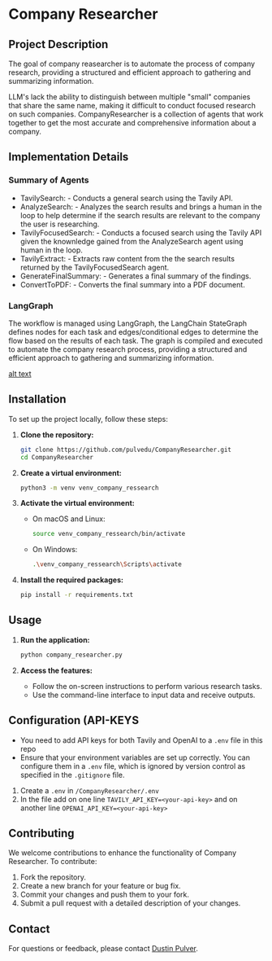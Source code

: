 # Company Researcher

## Project Description

The goal of company reasearcher is to automate the process of company research, 
providing a structured and efficient approach to gathering and summarizing information.

LLM's lack the ability to distinguish between multiple "small" companies that share the same name,
making it difficult to conduct focused research on such companies. CompanyResearcher is a collection
of agents that work together to get the most accurate and comprehensive information about a company.

## Implementation Details 

### Summary of Agents

- TavilySearch:
        - Conducts a general search using the Tavily API.
- AnalyzeSearch:
        - Analyzes the search results and brings a human in the loop to help determine if the search results are relevant to the company the user is researching.
- TavilyFocusedSearch:
        - Conducts a focused search using the Tavily API given the knownledge gained from the AnalyzeSearch agent using human in the loop.
- TavilyExtract:
        - Extracts raw content from the the search results returned by the TavilyFocusedSearch agent.
- GenerateFinalSummary: 
        - Generates a final summary of the findings.
- ConvertToPDF:
        - Converts the final summary into a PDF document.

### LangGraph

The workflow is managed using LangGraph, the LangChain StateGraph defines nodes for each task and 
edges/conditional edges to determine the flow based on the results of each task. The graph is compiled and executed
to automate the company research process, providing a structured and efficient approach to gathering
and summarizing information.

[alt text](https://github.com/[username]/[reponame]/blob/[branch]/image.jpg?raw=true)

## Installation

To set up the project locally, follow these steps:

1. **Clone the repository:**

   ```bash
   git clone https://github.com/pulvedu/CompanyResearcher.git
   cd CompanyResearcher
   ```

2. **Create a virtual environment:**

   ```bash
   python3 -m venv venv_company_ressearch
   ```

3. **Activate the virtual environment:**

   - On macOS and Linux:

     ```bash
     source venv_company_ressearch/bin/activate
     ```

   - On Windows:

     ```bash
     .\venv_company_ressearch\Scripts\activate
     ```

4. **Install the required packages:**

   ```bash
   pip install -r requirements.txt
   ```

## Usage

1. **Run the application:**

   ```bash
   python company_researcher.py 
   ```

2. **Access the features:**

   - Follow the on-screen instructions to perform various research tasks.
   - Use the command-line interface to input data and receive outputs.

## Configuration (API-KEYS

- You need to add API keys for both Tavily and OpenAI to a `.env` file in this repo
- Ensure that your environment variables are set up correctly. You can configure them in a `.env` file,
  which is ignored by version control as specified in the `.gitignore` file.
1. Create a `.env` in `/CompanyResearcher/.env`
2. In the file add on one line `TAVILY_API_KEY=<your-api-key>` and on another line `OPENAI_API_KEY=<your-api-key>`

## Contributing

We welcome contributions to enhance the functionality of Company Researcher. To contribute:

1. Fork the repository.
2. Create a new branch for your feature or bug fix.
3. Commit your changes and push them to your fork.
4. Submit a pull request with a detailed description of your changes.

## Contact

For questions or feedback, please contact [Dustin Pulver](dusty.pulver28@gmail.com).
